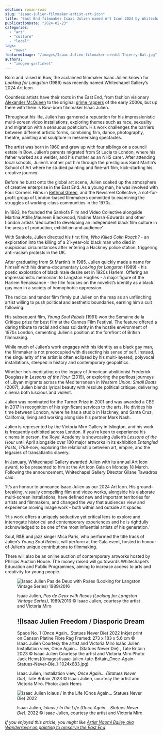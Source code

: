 ```yaml
---
section: roman-road
slug: "isaac-julien-filmmaker-artist-art-icon"
title: "East End filmmaker Isaac Julien named Art Icon 2024 by Whitechapel Gallery"
publicationDate: "2024-02-23"
categories: 
  - "art"
  - "culture"
  - "local"
tags: 
  - "news"
featuredImage: "/images/Isaac-Julien-filmmaker-credit-Thierry-Bal.jpg"
authors: 
  - "imogen-garfinkel"
---
```


Born and raised in Bow, the acclaimed filmmaker Isaac Julien known for _Looking for Langston_ (1989) was recently named Whitechapel Gallery’s 2024 Art Icon. 

Countless artists have their roots in the East End, from fashion visionary [Alexander McQueen](https://romanroadlondon.com/alexander-mcqueen-tinie-tempah-house-cadogan-terrace-victoria-park/) to the original [grime rappers](https://romanroadlondon.com/famous-grime-music-figures-bow-e3-east-end-london/) of the early 2000s, but up there with them is Bow-born filmmaker Isaac Julien.

Throughout his life, Julien has garnered a reputation for his impressionistic multi-screen video installations, exploring themes such as race, sexuality and migration with a sensuous poeticism. His work challenges the barriers between different artistic forms, combining film, dance, photography, theatre, painting and sculpture in mesmerising spectacles. 

The artist was born in 1960 and grew up with four siblings on a council estate in Bow. Julien’s parents migrated from St Lucia to London, where his father worked as a welder, and his mother as an NHS carer. After attending local schools, Julien’s mother put him through the prestigious Saint Martin’s School of Art where he studied painting and fine-art film, kick-starting his creative journey. 

Before he burst onto the global art scene, Julien soaked up the atmosphere of creative enterprise in the East End. As a young man, he was involved with Four Corners Films in [Bethnal Green](https://bethnalgreenlondon.co.uk/eleanor-crow-artist-shopfronts/), and the Newsreel Collective, a not-for-profit group of London-based filmmakers committed to examining the struggles of working-class communities in the 1970s.

In 1983, he founded the Sankofa Film and Video Collective alongside Martina Attille,Maureen Blackwood, Nadine Marsh-Edwards and other London artists ‘dedicated to developing an independent black film culture in the areas of production, exhibition and audience’. 

With Sankofa, Julien directed his first film, _Who Killed Colin Roach?_ - an exploration into the killing of a 21-year-old black man who died in suspicious circumstances after entering a Hackney police station, triggering anti-racism protests in the UK.

After graduating from St Martin’s in 1985, Julien quickly made a name for himself with his drama-documentary _Looking for Langston_ (1989) - his poetic exploration of black male desire set in 1920s Harlem. Offering an impressionistic memoriam to Langston Hughes - a major figure of the Harlem Renaissance - the film focuses on the novelist’s identity as a black gay man in a society of homophobic oppression.

The radical and tender film firmly put Julien on the map as an unflinching artist willing to push political and aesthetic boundaries, earning him a cult following. 

His subsequent film, _Young Soul Rebels_ (1991) won the Semaine de la Critique prize for best film at the Cannes Film Festival. The feature offered a daring tribute to racial and class solidarity in the hostile environment of 1970s London, cementing Julien’s position at the forefront of British filmmaking.

While much of Julien’s work engages with his identity as a black gay man, the filmmaker is not preoccupied with dissecting his sense of self. Instead, the singularity of the artist is often eclipsed by his multi-layered, polyvocal installations, steeped in history and contemporary geopolitics.

Whether he’s meditating on the legacy of American abolitionist Frederick Douglass in _Lessons of the Hour_ (2019), or exploring the perilous journeys of Libyan migrants across the Mediterranean in _Western Union: Small Boats_ (2007), Julien blends lyrical beauty with resolute political critique, delivering cinema both luscious and violent.

Julien was nominated for the Turner Prize in 2001 and was awarded a CBE in 2017 in recognition of his significant services to the arts. He divides his time between London, where he has a studio in Hackney, and Santa Cruz, California, living and working alongside his partner Mark Nash.

Julien is represented by the Victoria Miro Gallery in Islington, and his work is frequently exhibited across London. If you’re keen to experience his cinema in person, the Royal Academy is showcasing Julien’s _Lessons of the Hour_ until April alongside over 100 major artworks in its exhibition _Entangled Pasts, 1768-now,_ exploring the relationship between art, empire, and the legacies of transatlantic slavery.

In January, Whitechapel Gallery awarded Julien with its annual Art Icon award, to be presented to him at the Art Icon Gala on Monday 18 March. Following the announcement, Whitechapel Gallery Director Gilane Tawadros said:

‘It’s an honour to announce Isaac Julien as our 2024 Art Icon. His ground-breaking, visually compelling film and video works, alongside his elaborate multi-screen installations, have defined new and important territories for artists and filmmakers, and changed the way that audiences view and experience moving image work - both within and outside art spaces.

‘His work offers a uniquely seductive yet critical lens to explore and interrogate historical and contemporary experiences and he is rightfully acknowledged to be one of the most influential artists of his generation.’ 

Soul, R&B and jazz singer Mica Paris, who performed the title track of Julien’s _Young Soul Rebels_, will perform at the Gala event, hosted in honour of Julien’s unique contributions to filmmaking.  

There will also be an online auction of contemporary artworks hosted by Phillips Auction House. The money raised will go towards Whitechapel’s Education and Public Programmes, aiming to increase access to arts and creativity for young people. 

<figure>

![Isaac Julien
Pas de Deux with Roses (Looking for
Langston Vintage Series)
1989/2016](/images/Isaac-Julien-film-still-1024x683.jpg)

<figcaption>

Isaac Julien, _Pas de Deux with Roses_ _(Looking for Langston Vintage Series),_ 1989/2016 © Isaac Julien, courtesy the artist and Victoria Miro

</figcaption>

</figure>

<figure>

![Isaac Julien
Freedom / Diasporic Dream
-
Space No. 1
(Once Again...Statues Never Die)
2022
Inkjet print on Canson Platine Fibre Rag
Framed: 273 x 183 x 5.6 cm
© Isaac Julien
Courtesy the artist and Victoria Miro
Isaac Julien
Installation view,
Once Again... (Statues
Never Die)
, Tate Britain
2023
© Isaac Julien
Courtesy the artist and Victoria Miro
Photo: Jack Hems](/images/Isaac-julien-tate-Britain_Once-Again-Statues-Never-Die_1-1024x683.jpg)

<figcaption>

Isaac Julien, Installation view, _Once Again... (Statues Never Die)_, Tate Britain 2023 © Isaac Julien, courtesy the artist and Victoria Miro. Photo: Jack Hems

</figcaption>

</figure>

<figure>

![
Isaac Julien
Iolaus / In the Life (Once Again...
Statues Never Die)
2022](/images/isaac-julien-statues-never-die-still-1024x683.jpg)

<figcaption>

Isaac Julien, _Iolaus / In the Life (Once Again... Statues Never Die)_, 2022 © Isaac Julien, courtesy the artist and Victoria Miro  


</figcaption>

</figure>

_If you enjoyed this article, you might like_ [_Artist Naomi Bailey aka Wanderrover on painting to preserve the East End_](https://romanroadlondon.com/wanderrover-naomi-bailey-mile-end-instagram-artist-interview/)


